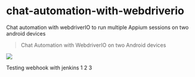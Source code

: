 # chat-automation-with-webdriverio
Chat automation with webdriverIO to run multiple Appium sessions on two android devices 

> Chat Automation with WebdriverIO on two Android devices

![](chat-automation-webdriverIO.gif)

Testing webhook with jenkins 1 2 3

